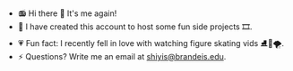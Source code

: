 - 📻 Hi there 👋 It's me again! 
- 🤩 I have created this account to host some fun side projects 🎞️.
- 💗 Fun fact: I recently fell in love with watching figure skating vids ⛸️💃🌪️.
- ⚡ Questions? Write me an email at shiyis@brandeis.edu.


<!--
**shiyisrsly/shiyisrsly** is a ✨ _special_ ✨ repository because its `README.md` (this file) appears on your GitHub profile.

Here are some ideas to get you started:


-->
